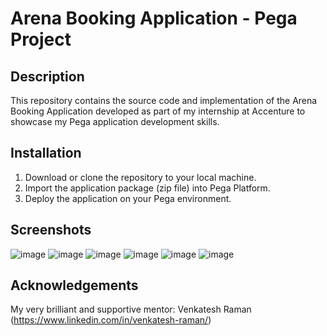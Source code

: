 # Arena Booking Application - Pega Project

## Description

This repository contains the source code and implementation of the Arena Booking Application developed as part of my internship at Accenture to showcase my Pega application development skills.

## Installation

1. Download or clone the repository to your local machine.
2. Import the application package (zip file) into Pega Platform.
3. Deploy the application on your Pega environment.

## Screenshots
![image](https://github.com/Suharth/ArenaBookingApplication/assets/73928178/cca1be7a-3b5d-4478-bc0c-884459a83fcc)
![image](https://github.com/Suharth/ArenaBookingApplication/assets/73928178/29cb4dbd-80e7-4601-b109-14daca533ad7)
![image](https://github.com/Suharth/ArenaBookingApplication/assets/73928178/8db31750-61cb-46d3-a1d8-5d284de28a50)
![image](https://github.com/Suharth/ArenaBookingApplication/assets/73928178/41be9cfc-636b-4591-b784-fcd5cb13650b)
![image](https://github.com/Suharth/ArenaBookingApplication/assets/73928178/c4f0cfed-710c-4ad7-8979-67853b4ffcf1)
![image](https://github.com/Suharth/ArenaBookingApplication/assets/73928178/48ace747-8dc1-4960-9f0c-65aac85606c7)

## Acknowledgements
My very brilliant and supportive mentor: Venkatesh Raman (https://www.linkedin.com/in/venkatesh-raman/)
